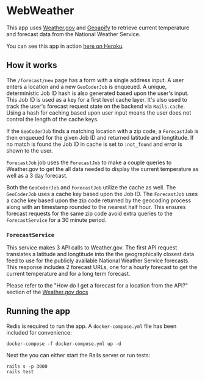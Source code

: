 # WebWeather

This app uses [Weather.gov](https://www.weather.gov/) and
[Geoapify](https://www.geoapify.com/) to retrieve current temperature
and forecast data from the National Weather Service.

You can see this app in action
[here on Heroku](https://web-weather.herokuapp.com/).

## How it works

The `/forecast/new` page has a form with a single address input. A user
enters a location and a new `GeoCoderJob` is enqueued. A unique,
deterministic Job ID hash is also generated based upon the user's input.
This Job ID is used as a key for a first level cache layer. It's also
used to track the user's forecast request state on the backend via
`Rails.cache`. Using a hash for caching based upon user input means
the user does not control the length of the cache keys.

If the `GeoCoderJob` finds a matching location with a zip code,
a `ForecastJob` is then enqueued for the given Job ID and returned
latitude and longtitude. If no match is found the Job ID in cache is set
to `:not_found` and error is shown to the user.

`ForecastJob` job uses the `ForecastJob` to make a couple queries to
Weather.gov to get the all data needed to display the current
temperature as well as a 3 day forecast.

Both the `GeoCoderJob` and `ForecastJob` utilize the cache as well. The
`GeoCoderJob` uses a cache key based upon the Job ID. The `ForecastJob`
uses a cache key based upon the zip code returned by the geocoding
process along with an timestamp rounded to the nearest half hour. This
ensures forecast requests for the same zip code avoid extra queries to
the `ForecastService` for a 30 minute period.

### `ForecastService`

This service makes 3 API calls to Weather.gov. The first API request
translates a latitude and longtitude into the the geographically closest
data feed to use for the publicly available National Weather Service
forecasts. This response includes 2 forecast URLs, one for a hourly
forecast to get the current temperature and for a long term forecast.

Please refer to the "How do I get a forecast for a location from the
API?" section of the [Weather.gov docs](https://weather-gov.github.io/api/general-faqs)

## Running the app

Redis is required to run the app. A `docker-compose.yml` file has been
included for convenience:

```
docker-compose -f docker-compose.yml up -d
```

Next the you can either start the Rails server or run tests:

```
rails s -p 3000
rails test
```
